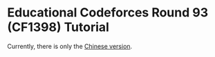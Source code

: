 # Educational Codeforces Round 93 (CF1398) Tutorial

Currently, there is only the [Chinese version](/tutorial/codeforces/1398/).

<Utterances />
